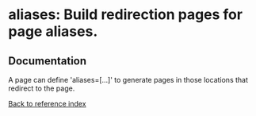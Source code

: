 # aliases: Build redirection pages for page aliases.

## Documentation

A page can define 'aliases=[...]' to generate pages in those locations that
redirect to the page.

[Back to reference index](../README.md)
